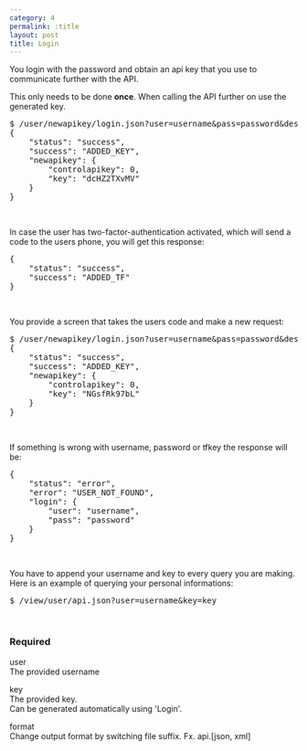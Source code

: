```yaml
---
category: 4
permalink: :title
layout: post
title: Login
---
```

<p>You login with the password and obtain an api key that you use to communicate further with the API.</p>
<p>This only needs to be done <strong>once</strong>. When calling the API further on use the generated key.</p>
<div class="highlight"><pre>
$ /user/newapikey/login.json?user=username&pass=password&description=YourAPP
{
	"status": "success",
	"success": "ADDED_KEY",
	"newapikey": {
		"controlapikey": 0,
		"key": "dcHZ2TXvMV"
	}
}
</pre></div>
<br />





<p>In case the user has two-factor-authentication activated, which will send a code to the users phone, you will get this response:</p>
<div class="highlight"><pre>
{
	"status": "success",
	"success": "ADDED_TF"
}
</pre></div>
<br />





<p>You provide a screen that takes the users code and make a new request:</p>
<div class="highlight"><pre>
$ /user/newapikey/login.json?user=username&pass=password&description=YourAPP&tfkey=1234
{
	"status": "success",
	"success": "ADDED_KEY",
	"newapikey": {
		"controlapikey": 0,
		"key": "NGsfRk97bL"
	}
}
</pre></div>
<br />





<p>If something is wrong with username, password or tfkey the response will be:</p>
<div class="highlight bg-danger"><pre class="bg-danger">
{
	"status": "error",
	"error": "USER_NOT_FOUND",
	"login": {
		"user": "username",
		"pass": "password"
	}
}
</pre></div>
<br />





<p>You have to append your username and key to every query you are making. Here is an example of querying your personal informations:</p>
<div class="highlight"><pre>
$ /view/user/api.json?user=username&key=key
</pre></div>
<br />



<h3>
	<span class="label label-default">Required</span>
</h3>


<span class="text-primary">user</span><br />
<span class="m-l-2">The provided username</span>

<span class="text-primary">key</span><br />
<span class="m-l-2">The provided key.</span><br />
<span class="m-l-2">Can be generated automatically using 'Login'.</span>

<span class="text-primary">format</span><br />
<span class="m-l-2">Change output format by switching file suffix. Fx. api.[json, xml]</span>